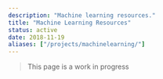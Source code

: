 ```yaml
---
description: "Machine learning resources."
title: "Machine Learning Resources"
status: active
date: 2018-11-19
aliases: ["/projects/machinelearning/"]
---
```


> This page is a work in progress
